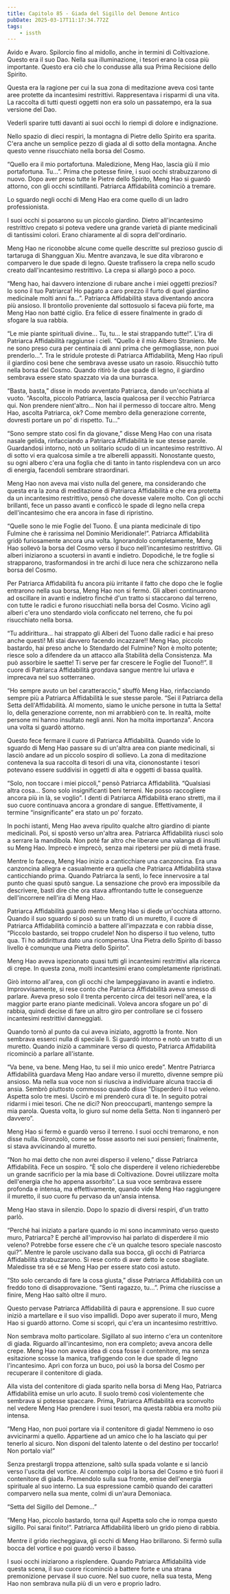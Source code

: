 ```yaml
---
title: Capitolo 85 - Giada del Sigillo del Demone Antico
pubDate: 2025-03-17T11:17:34.772Z
tags:
    - issth
---
```



Avido e Avaro. Spilorcio fino al midollo, anche in termini di Coltivazione. Questo era il suo Dao. Nella sua illuminazione, i tesori erano la cosa più importante. Questo era ciò che lo condusse alla sua Prima Recisione dello Spirito.


Questa era la ragione per cui la sua zona di meditazione aveva così tante aree protette da incantesimi restrittivi. Rappresentava i risparmi di una vita. La raccolta di tutti questi oggetti non era solo un passatempo, era la sua versione del Dao.


Vederli sparire tutti davanti ai suoi occhi lo riempì di dolore e indignazione.


Nello spazio di dieci respiri, la montagna di Pietre dello Spirito era sparita. C'era anche un semplice pezzo di giada al di sotto della montagna. Anche questo venne risucchiato nella borsa del Cosmo.


“Quello era il mio portafortuna. Maledizione, Meng Hao, lascia giù il mio portafortuna. Tu...”. Prima che potesse finire, i suoi occhi strabuzzarono di nuovo. Dopo aver preso tutte le Pietre dello Spirito, Meng Hao si guardò attorno, con gli occhi scintillanti. Patriarca Affidabilità cominciò a tremare.


Lo sguardo negli occhi di Meng Hao era come quello di un ladro professionista.


I suoi occhi si posarono su un piccolo giardino. Dietro all'incantesimo restrittivo crepato si poteva vedere una grande varietà di piante medicinali di tantissimi colori. Erano chiaramente al di sopra dell'ordinario.


Meng Hao ne riconobbe alcune come quelle descritte sul prezioso guscio di tartaruga di Shangguan Xiu. Mentre avanzava, le sue dita vibrarono e comparvero le due spade di legno. Queste trafissero la crepa nello scudo creato dall'incantesimo restrittivo. La crepa si allargò poco a poco.


“Meng hao, hai davvero intenzione di rubare anche i miei oggetti preziosi? Io sono il tuo Patriarca! Ho pagato a caro prezzo il furto di quel giardino medicinale molti anni fa...”. Patriarca Affidabilità stava diventando ancora più ansioso. Il brontolio proveniente dal sottosuolo si faceva più forte, ma Meng Hao non batté ciglio. Era felice di essere finalmente in grado di sfogare la sua rabbia.


“Le mie piante spirituali divine... Tu, tu... le stai strappando tutte!”. L'ira di Patriarca Affidabilità raggiunse i cieli. “Quello è il mio Albero Straniero. Me ne sono preso cura per centinaia di anni prima che germogliasse, non puoi prenderlo...”. Tra le stridule proteste di Patriarca Affidabilità, Meng Hao ripulì il giardino così bene che sembrava avesse usato un rasoio. Risucchiò tutto nella borsa del Cosmo. Quando ritirò le due spade di legno, il giardino sembrava essere stato spazzato via da una burrasca.


“Basta, basta,” disse in modo avventato Patriarca, dando un'occhiata al vuoto. “Ascolta, piccolo Patriarca, lascia qualcosa per il vecchio Patriarca qui. Non prendere nient'altro... Non hai il permesso di toccare altro. Meng Hao, ascolta Patriarca, ok? Come membro della generazione corrente, dovresti portare un po' di rispetto. Tu...”


“Sono sempre stato così fin da giovane,” disse Meng Hao con una risata nasale gelida, rinfacciando a Patriarca Affidabilità le sue stesse parole. Guardandosi intorno, notò un solitario scudo di un incantesimo restrittivo. Al di sotto vi era qualcosa simile a tre alberelli appassiti. Nonostante questo, su ogni albero c'era una foglia che di tanto in tanto risplendeva con un arco di energia, facendoli sembrare straordinari.


Meng Hao non aveva mai visto nulla del genere, ma considerando che questa era la zona di meditazione di Patriarca Affidabilità e che era protetta da un incantesimo restrittivo, pensò che dovesse valere molto. Con gli occhi brillanti, fece un passo avanti e conficcò le spade di legno nella crepa dell'incantesimo che era ancora in fase di ripristino.


“Quelle sono le mie Foglie del Tuono. È una pianta medicinale di tipo Fulmine che è rarissima nel Dominio Meridionale!”. Patriarca Affidabilità gridò furiosamente ancora una volta. Ignorandolo completamente, Meng Hao sollevò la borsa del Cosmo verso il buco nell'incantesimo restrittivo. Gli alberi iniziarono a scuotersi in avanti e indietro. Dopodiché, le tre foglie si strapparono, trasformandosi in tre archi di luce nera che schizzarono nella borsa del Cosmo.


Per Patriarca Affidabilità fu ancora più irritante il fatto che dopo che le foglie entrarono nella sua borsa, Meng Hao non si fermò. Gli alberi continuarono ad oscillare in avanti e indietro finché d'un tratto si staccarono dal terreno, con tutte le radici e furono risucchiati nella borsa del Cosmo. Vicino agli alberi c'era uno stendardo viola conficcato nel terreno, che fu poi risucchiato nella borsa.


“Tu addirittura... hai strappato gli Alberi del Tuono dalle radici e hai preso anche questi! Mi stai davvero facendo incazzare!! Meng Hao, piccolo bastardo, hai preso anche lo Stendardo del Fulmine? Non è molto potente; riesce solo a difendere da un attacco alla Stabilità della Consistenza. Ma può assorbire le saette! Ti serve per far crescere le Foglie del Tuono!!”. Il cuore di Patriarca Affidabilità grondava sangue mentre lui urlava e imprecava nel suo sotterraneo.


“Ho sempre avuto un bel caratteraccio,” sbuffò Meng Hao, rinfacciando sempre più a Patriarca Affidabilità le sue stesse parole. “Sei il Patriarca della Setta dell'Affidabilità. Al momento, siamo le uniche persone in tutta la Setta! Io, della generazione corrente, non mi arrabbierò con te. In realtà, molte persone mi hanno insultato negli anni. Non ha molta importanza”. Ancora una volta si guardò attorno.


Questo fece fermare il cuore di Patriarca Affidabilità. Quando vide lo sguardo di Meng Hao  passare su di un'altra area con piante medicinali, si lasciò andare ad un piccolo sospiro di sollievo. La zona di meditazione conteneva la sua raccolta di tesori di una vita, ciononostante i tesori potevano essere suddivisi in oggetti di alta e oggetti di bassa qualità.


“Solo, non toccare i miei piccoli,” pensò Patriarca Affidabilità. “Qualsiasi altra cosa... Sono solo insignificanti beni terreni. Ne posso raccogliere ancora più in là, se voglio”. I denti di Patriarca Affidabilità erano stretti, ma il suo cuore continuava ancora a grondare di sangue. Effettivamente, il termine “insignificante” era stato un po' forzato.


In pochi istanti, Meng Hao aveva ripulito qualche altro giardino di piante medicinali. Poi, si spostò verso un'altra area. Patriarca Affidabilità riuscì solo a serrare la mandibola. Non poté far altro che liberare una valanga di insulti su Meng Hao. Imprecò e imprecò, senza mai ripetersi per più di metà frase.


Mentre lo faceva, Meng Hao inizio a canticchiare una canzoncina. Era una canzoncina allegra e casualmente era quella che Patriarca Affidabilità stava canticchiando prima. Quando Patriarca la sentì, lo fece innervosire a tal punto che quasi sputò sangue. La sensazione che provò era impossibile da descrivere, basti dire che ora stava affrontando tutte le conseguenze dell'incorrere nell'ira di Meng Hao.


Patriarca Affidabilità guardò mentre Meng Hao si diede un'occhiata attorno. Quando il suo sguardo si posò su un tratto di un muretto, il cuore di Patriarca Affidabilità cominciò a battere all'impazzata e con rabbia disse, “Piccolo bastardo, sei troppo crudele! Non ho disperso il tuo veleno, tutto qua. Ti ho addirittura dato una ricompensa. Una Pietra dello Spirito di basso livello è comunque una Pietra dello Spirito”.


Meng Hao aveva ispezionato quasi tutti gli incantesimi restrittivi alla ricerca di crepe. In questa zona, molti incantesimi erano completamente ripristinati.


Girò intorno all'area, con gli occhi che lampeggiavano in avanti e indietro. Improvvisamente, si rese conto che Patriarca Affidabilità aveva smesso di parlare. Aveva preso solo il trenta percento circa dei tesori nell'area, e la maggior parte erano piante medicinali. Voleva ancora sfogare un po' di rabbia, quindi decise di fare un altro giro per controllare se ci fossero incantesimi restrittivi danneggiati.


Quando tornò al punto da cui aveva iniziato, aggrottò la fronte. Non sembrava esserci nulla di speciale lì. Si guardò intorno e notò un tratto di un muretto. Quando iniziò a camminare verso di questo, Patriarca Affidabilità ricominciò a parlare all'istante.


“Va bene, va bene. Meng Hao, tu sei il mio unico erede”. Mentre Patriarca Affidabilità guardava Meng Hao andare verso il muretto, divenne sempre più ansioso. Ma nella sua voce non si riusciva a individuare alcuna traccia di ansia. Sembrò piuttosto commosso quando disse “Disperderò il tuo veleno. Aspetta solo tre mesi. Uscirò e mi prenderò cura di te. In seguito potrai ridarmi i miei tesori. Che ne dici? Non preoccuparti, mantengo sempre la mia parola. Questa volta, lo giuro sul nome della Setta. Non ti ingannerò per davvero”.


Meng Hao si fermò e guardò verso il terreno. I suoi occhi tremarono, e non disse nulla. Gironzolò, come se fosse assorto nei suoi pensieri; finalmente, si stava avvicinando al muretto.


“Non ho mai detto che non avrei disperso il veleno,” disse Patriarca Affidabilità. Fece un sospiro. “È solo che disperdere il veleno richiederebbe un grande sacrificio per la mia base di Coltivazione. Dovrei utilizzare molta dell'energia che ho appena assorbito”. La sua voce sembrava essere profonda e intensa, ma effettivamente, quando vide Meng Hao raggiungere il muretto, il suo cuore fu pervaso da un'ansia intensa.


Meng Hao stava in silenzio. Dopo lo spazio di diversi respiri, d'un tratto parlò.


“Perché hai iniziato a parlare quando io mi sono incamminato verso questo muro, Patriarca? E perché all'improvviso hai parlato di disperdere il mio veleno? Potrebbe forse essere che c'è un qualche tesoro speciale nascosto qui?”. Mentre le parole uscivano dalla sua bocca, gli occhi di Patriarca Affidabilità strabuzzarono. Si rese conto di aver detto le cose sbagliate. Maledisse tra sé e sé Meng Hao per essere stato così astuto.


“Sto solo cercando di fare la cosa giusta,” disse Patriarca Affidabilità con un freddo tono di disapprovazione. “Senti ragazzo, tu...”. Prima che riuscisse a finire, Meng Hao saltò oltre il muro.


Questo pervase Patriarca Affidabilità di paura e apprensione. Il suo cuore iniziò a martellare e il suo viso impallidì. Dopo aver superato il muro, Meng Hao si guardò attorno. Come si scoprì, qui c'era un incantesimo restrittivo.


Non sembrava molto particolare. Sigillato al suo interno c'era un contenitore di giada. Riguardo all'incantesimo, non era completo; aveva ancora delle crepe. Meng Hao non aveva idea di cosa fosse il contenitore, ma senza esitazione scosse la manica, trafiggendo con le due spade di legno l'incantesimo. Aprì con forza un buco, poi usò la borsa del Cosmo per recuperare il contenitore di giada.


Alla vista del contenitore di giada sparito nella borsa di Meng Hao, Patriarca Affidabilità emise un urlo acuto. Il suolo tremò così violentemente che sembrava si potesse spaccare. Prima, Patriarca Affidabilità era sconvolto nel vedere Meng Hao prendere i suoi tesori, ma questa rabbia era molto più intensa.


“Meng Hao, non puoi portare via il contenitore di giada! Nemmeno io oso avvicinarmi a quello. Appartiene ad un amico che lo ha lasciato qui per tenerlo al sicuro. Non disponi del talento latente o del destino per toccarlo! Non portalo via!”


Senza prestargli troppa attenzione, saltò sulla spada volante e si lanciò verso l'uscita del vortice. Al contempo colpì la borsa del Cosmo e tirò fuori il contenitore di giada. Premendolo sulla sua fronte, emise dell'energia spirituale al suo interno. La sua espressione cambiò quando dei caratteri comparvero nella sua mente, colmi di un'aura Demoniaca.


“Setta del Sigillo del Demone...”


“Meng Hao, piccolo bastardo, torna qui! Aspetta solo che io rompa questo sigillo. Poi sarai finito!”. Patriarca Affidabilità liberò un grido pieno di rabbia.


Mentre il grido riecheggiava, gli occhi di Meng Hao brillarono. Si fermò sulla bocca del vortice e poi guardò verso il basso.


I suoi occhi iniziarono a risplendere. Quando Patriarca Affidabilità vide questa scena, il suo cuore ricominciò a battere forte e una strana premonizione pervase il suo cuore. Nel suo cuore, nella sua testa, Meng Hao non sembrava nulla più di un vero e proprio ladro.
                                



